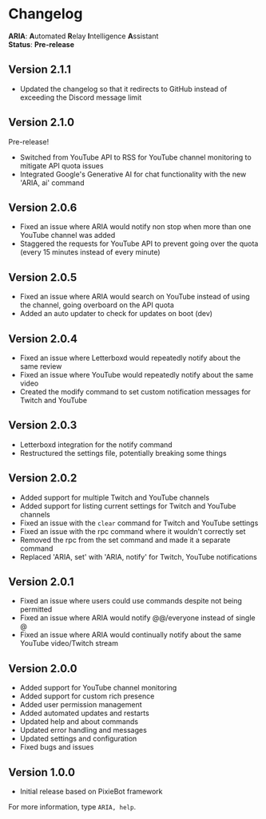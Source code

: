 # Changelog

**ARIA**: **A**utomated **R**elay **I**ntelligence **A**ssistant  
**Status**: **Pre-release**

## Version 2.1.1
- Updated the changelog so that it redirects to GitHub instead of exceeding the Discord message limit

## Version 2.1.0
Pre-release!
- Switched from YouTube API to RSS for YouTube channel monitoring to mitigate API quota issues
- Integrated Google's Generative AI for chat functionality with the new 'ARIA, ai' command

## Version 2.0.6
- Fixed an issue where ARIA would notify non stop when more than one YouTube channel was added
- Staggered the requests for YouTube API to prevent going over the quota (every 15 minutes instead of every minute)

## Version 2.0.5
- Fixed an issue where ARIA would search on YouTube instead of using the channel, going overboard on the API quota
- Added an auto updater to check for updates on boot (dev)

## Version 2.0.4
- Fixed an issue where Letterboxd would repeatedly notify about the same review
- Fixed an issue where YouTube would repeatedly notify about the same video
- Created the modify command to set custom notification messages for Twitch and YouTube

## Version 2.0.3
- Letterboxd integration for the notify command
- Restructured the settings file, potentially breaking some things

## Version 2.0.2
- Added support for multiple Twitch and YouTube channels
- Added support for listing current settings for Twitch and YouTube channels
- Fixed an issue with the `clear` command for Twitch and YouTube settings
- Fixed an issue with the rpc command where it wouldn't correctly set
- Removed the rpc from the set command and made it a separate command
- Replaced 'ARIA, set' with 'ARIA, notify' for Twitch, YouTube notifications

## Version 2.0.1
- Fixed an issue where users could use commands despite not being permitted
- Fixed an issue where ARIA would notify @@/everyone instead of single @
- Fixed an issue where ARIA would continually notify about the same YouTube video/Twitch stream

## Version 2.0.0
- Added support for YouTube channel monitoring
- Added support for custom rich presence
- Added user permission management
- Added automated updates and restarts
- Updated help and about commands
- Updated error handling and messages
- Updated settings and configuration
- Fixed bugs and issues

## Version 1.0.0
- Initial release based on PixieBot framework

For more information, type `ARIA, help`.
